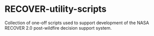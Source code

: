 # RECOVER-utility-scripts
Collection of one-off scripts used to support development of the NASA RECOVER 2.0 post-wildfire decision support system. 

